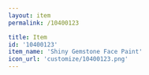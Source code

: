 ```yaml
---
layout: item
permalink: /10400123

title: Item
id: '10400123'
item_name: 'Shiny Gemstone Face Paint'
icon_url: 'customize/10400123.png'
---
```

